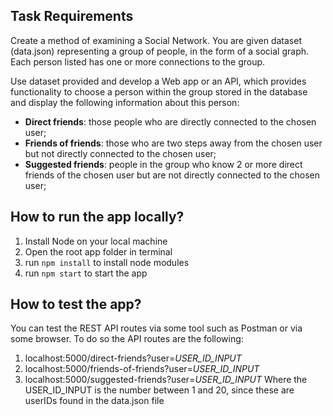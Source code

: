 Task Requirements
--
Create a method of examining a Social Network. You are given dataset (data.json) representing a group of people, in the form of a social graph. Each person listed has one or more connections to the group.

Use dataset provided and develop a Web app or an API, which provides functionality to choose a person within the group stored in the database and display the following information about this person:

- **Direct friends**: those people who are directly connected to the chosen user;
- **Friends of friends**: those who are two steps away from the chosen user but not directly connected to the chosen user;
- **Suggested friends**: people in the group who know 2 or more direct friends of the chosen user but are not directly connected to the chosen user;

How to run the app locally?
--
1. Install Node on your local machine
2. Open the root app folder in terminal
3. run `npm install` to install node modules
4. run `npm start` to start the app

How to test the app?
--
You can test the REST API routes via some tool such as Postman or via some browser.
To do so the API routes are the following:
1. localhost:5000/direct-friends?user=_USER_ID_INPUT_ 
2. localhost:5000/friends-of-friends?user=_USER_ID_INPUT_
3. localhost:5000/suggested-friends?user=_USER_ID_INPUT_
Where the USER_ID_INPUT is the number between 1 and 20, since these are userIDs found in the data.json file